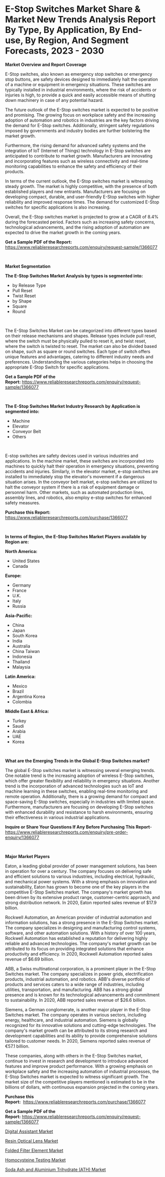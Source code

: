 <p><h1>E-Stop Switches Market Share & Market New Trends Analysis Report By Type, By Application, By End-use, By Region, And Segment Forecasts, 2023 - 2030</h1></p><p><strong>Market Overview and Report Coverage</strong></p>
<p><p>E-Stop switches, also known as emergency stop switches or emergency stop buttons, are safety devices designed to immediately halt the operation of a machine or equipment in emergency situations. These switches are typically installed in industrial environments, where the risk of accidents or injuries is high, to provide a quick and easily accessible means of shutting down machinery in case of any potential hazard.</p><p>The future outlook of the E-Stop switches market is expected to be positive and promising. The growing focus on workplace safety and the increasing adoption of automation and robotics in industries are the key factors driving the demand for E-Stop switches. Additionally, stringent safety regulations imposed by governments and industry bodies are further bolstering the market growth.</p><p>Furthermore, the rising demand for advanced safety systems and the integration of IoT (Internet of Things) technology in E-Stop switches are anticipated to contribute to market growth. Manufacturers are innovating and incorporating features such as wireless connectivity and real-time monitoring capabilities to enhance the safety and efficiency of their products.</p><p>In terms of the current outlook, the E-Stop switches market is witnessing steady growth. The market is highly competitive, with the presence of both established players and new entrants. Manufacturers are focusing on developing compact, durable, and user-friendly E-Stop switches with higher reliability and improved response times. The demand for customized E-Stop switches for specific applications is also increasing.</p><p>Overall, the E-Stop switches market is projected to grow at a CAGR of 8.4% during the forecasted period. Factors such as increasing safety concerns, technological advancements, and the rising adoption of automation are expected to drive the market growth in the coming years.</p></p>
<p><strong>Get a Sample PDF of the Report:</strong> <a href="https://www.reliableresearchreports.com/enquiry/request-sample/1366077">https://www.reliableresearchreports.com/enquiry/request-sample/1366077</a></p>
<p>&nbsp;</p>
<p><strong>Market Segmentation</strong></p>
<p><strong>The E-Stop Switches Market Analysis by types is segmented into:</strong></p>
<p><ul><li>by Release Type</li><li>Pull Reset</li><li>Twist Reset</li><li>by Shape</li><li>Square</li><li>Round</li></ul></p>
<p>&nbsp;</p>
<p><p>The E-Stop Switches Market can be categorized into different types based on their release mechanisms and shapes. Release types include pull reset, where the switch must be physically pulled to reset it, and twist reset, where the switch is twisted to reset. The market can also be divided based on shape, such as square or round switches. Each type of switch offers unique features and advantages, catering to different industry needs and preferences. Understanding the various categories helps in choosing the appropriate E-Stop Switch for specific applications.</p></p>
<p><strong>Get a Sample PDF of the Report:</strong>&nbsp;<a href="https://www.reliableresearchreports.com/enquiry/request-sample/1366077">https://www.reliableresearchreports.com/enquiry/request-sample/1366077</a></p>
<p>&nbsp;</p>
<p><strong>The E-Stop Switches Market Industry Research by Application is segmented into:</strong></p>
<p><ul><li>Machine</li><li>Elevator</li><li>Conveyor Belt</li><li>Others</li></ul></p>
<p>&nbsp;</p>
<p><p>E-stop switches are safety devices used in various industries and applications. In the machine market, these switches are incorporated into machines to quickly halt their operation in emergency situations, preventing accidents and injuries. Similarly, in the elevator market, e-stop switches are installed to immediately stop the elevator's movement if a dangerous situation arises. In the conveyor belt market, e-stop switches are utilized to halt the conveyor system if there is a risk of equipment damage or personnel harm. Other markets, such as automated production lines, assembly lines, and robotics, also employ e-stop switches for enhanced safety measures.</p></p>
<p><strong>Purchase this Report:</strong>&nbsp; <a href="https://www.reliableresearchreports.com/purchase/1366077">https://www.reliableresearchreports.com/purchase/1366077</a></p>
<p>&nbsp;</p>
<p><strong>In terms of Region, the E-Stop Switches Market Players available by Region are:</strong></p>
<p>
    <p> <strong> North America: </strong>
        <ul>
            <li>United States</li>
            <li>Canada</li>
        </ul>
        </p> 
    <p> <strong> Europe: </strong>
        <ul>
            <li>Germany</li>
            <li>France</li>
            <li>U.K.</li>
            <li>Italy</li>
            <li>Russia</li>
        </ul>
        </p> 
    <p> <strong> Asia-Pacific: </strong>
        <ul>
            <li>China</li>
            <li>Japan</li>
            <li>South Korea</li>
            <li>India</li>
            <li>Australia</li>
            <li>China Taiwan</li>
            <li>Indonesia</li>
            <li>Thailand</li>
            <li>Malaysia</li>
        </ul>
        </p> 
    <p> <strong> Latin America: </strong>
        <ul>
            <li>Mexico</li>
            <li>Brazil</li>
            <li>Argentina Korea</li>
            <li>Colombia</li>
        </ul>
        </p> 
    <p> <strong> Middle East & Africa: </strong>
        <ul>
            <li>Turkey</li>
            <li>Saudi</li>
            <li>Arabia</li>
            <li>UAE</li>
            <li>Korea</li>
        </ul>
    </p>
    </p>
<p>&nbsp;</p>
<p><strong>What are the Emerging Trends in the Global E-Stop Switches market?</strong></p>
<p><p>The global E-Stop switches market is witnessing several emerging trends. One notable trend is the increasing adoption of wireless E-Stop switches, which offer greater flexibility and reliability in emergency situations. Another trend is the incorporation of advanced technologies such as IoT and machine learning in these switches, enabling real-time monitoring and remote operation. Additionally, there is a growing demand for compact and space-saving E-Stop switches, especially in industries with limited space. Furthermore, manufacturers are focusing on developing E-Stop switches with enhanced durability and resistance to harsh environments, ensuring their effectiveness in various industrial applications.</p></p>
<p><strong>Inquire or Share Your Questions If Any Before Purchasing This Report</strong>- <a href="https://www.reliableresearchreports.com/enquiry/pre-order-enquiry/1366077">https://www.reliableresearchreports.com/enquiry/pre-order-enquiry/1366077</a></p>
<p>&nbsp;</p>
<p><strong>Major Market Players</strong></p>
<p><p>Eaton, a leading global provider of power management solutions, has been in operation for over a century. The company focuses on delivering safe and efficient solutions to various industries, including electrical, hydraulic, and mechanical power systems. With a strong emphasis on innovation and sustainability, Eaton has grown to become one of the key players in the competitive E-Stop Switches market. The company's market growth has been driven by its extensive product range, customer-centric approach, and strong distribution network. In 2020, Eaton reported sales revenue of $17.9 billion.</p><p>Rockwell Automation, an American provider of industrial automation and information solutions, has a strong presence in the E-Stop Switches market. The company specializes in designing and manufacturing control systems, software, and other automation solutions. With a history of over 100 years, Rockwell Automation has established a reputation for delivering highly reliable and advanced technologies. The company's market growth can be attributed to its focus on providing integrated solutions that enhance productivity and efficiency. In 2020, Rockwell Automation reported sales revenue of $6.69 billion.</p><p>ABB, a Swiss multinational corporation, is a prominent player in the E-Stop Switches market. The company specializes in power grids, electrification products, industrial automation, and robotics. ABB's diverse portfolio of products and services caters to a wide range of industries, including utilities, transportation, and manufacturing. ABB has a strong global presence and is known for its technological advancements and commitment to sustainability. In 2020, ABB reported sales revenue of $26.6 billion.</p><p>Siemens, a German conglomerate, is another major player in the E-Stop Switches market. The company operates in various sectors, including energy, healthcare, and industrial automation. Siemens is globally recognized for its innovative solutions and cutting-edge technologies. The company's market growth can be attributed to its strong research and development capabilities and its ability to provide comprehensive solutions tailored to customer needs. In 2020, Siemens reported sales revenue of €57.1 billion.</p><p>These companies, along with others in the E-Stop Switches market, continue to invest in research and development to introduce advanced features and improve product performance. With a growing emphasis on workplace safety and the increasing automation of industrial processes, the E-Stop Switches market is expected to witness significant growth. The market size of the competitive players mentioned is estimated to be in the billions of dollars, with continuous expansion projected in the coming years.</p></p>
<p><strong>Purchase this Report:</strong>&nbsp;&nbsp;<a href="https://www.reliableresearchreports.com/purchase/1366077">https://www.reliableresearchreports.com/purchase/1366077</a></p>
<p></p>
<p><strong>Get a Sample PDF of the Report:</strong>&nbsp;<a href="https://www.reliableresearchreports.com/enquiry/request-sample/1366077">https://www.reliableresearchreports.com/enquiry/request-sample/1366077</a></p>
<p><p><a href="https://medium.com/@soloncarter2662/digital-assistant-market-size-cagr-trends-2024-2030-74d5bde9456f">Digital Assistant Market</a></p><p><a href="https://www.linkedin.com/pulse/resin-optical-lens-market-challenges-opportunities-growth-tbkoe/">Resin Optical Lens Market</a></p><p><a href="https://www.linkedin.com/pulse/decoding-folded-filter-element-market-deep-dive-latest-trends-rdsze/">Folded Filter Element Market</a></p><p><a href="https://medium.com/@ransomjohns101/homocysteine-testing-market-size-cagr-trends-2024-2030-e5b0a8721d55">Homocysteine Testing Market</a></p><p><a href="https://www.linkedin.com/pulse/soda-ash-aluminium-trihydrate-ath-market-insights-players-rmxte/">Soda Ash and Aluminium Trihydrate (ATH) Market</a></p></p>